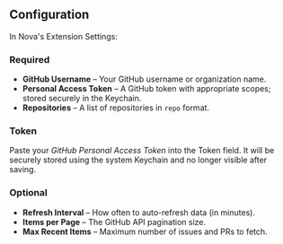 ## Configuration

In Nova's Extension Settings:

### Required

- **GitHub Username** – Your GitHub username or organization name.
- **Personal Access Token** – A GitHub token with appropriate scopes; stored securely in the Keychain.
- **Repositories** – A list of repositories in `repo` format.

### Token

Paste your _GitHub Personal Access Token_ into the Token field.
It will be securely stored using the system Keychain and no longer visible after saving.

### Optional

- **Refresh Interval** – How often to auto-refresh data (in minutes).
- **Items per Page** – The GitHub API pagination size.
- **Max Recent Items** – Maximum number of issues and PRs to fetch.
